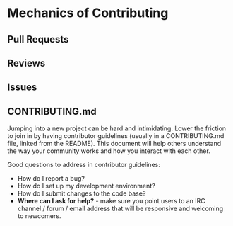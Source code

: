 # Mechanics of Contributing
## Pull Requests
## Reviews
## Issues
## CONTRIBUTING.md
Jumping into a new project can be hard and intimidating. Lower the friction to join in by having contributor guidelines (usually in a CONTRIBUTING.md file, linked from the README). This document will help others understand the way your community works and how you interact with each other.

Good questions to address in contributor guidelines:

* How do I report a bug?
* How do I set up my development environment?
* How do I submit changes to the code base?
* **Where can I ask for help?** - make sure you point users to an IRC channel / forum / email address that will be responsive and welcoming to newcomers.

